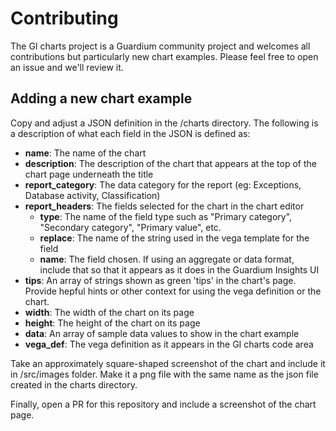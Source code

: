 # Contributing

The GI charts project is a Guardium community project and welcomes all contributions
but particularly new chart examples. Please feel free to open an issue and we'll
review it.

## Adding a new chart example
Copy and adjust a JSON definition in the /charts directory. The following is a description
of what each field in the JSON is defined as:
- **name**: The name of the chart
- **description**: The description of the chart that appears at the top of the chart page underneath the title
- **report_category**: The data category for the report (eg: Exceptions, Database activity, Classification)
- **report_headers**: The fields selected for the chart in the chart editor
   - **type**: The name of the field type such as "Primary category", "Secondary category", "Primary value", etc.
   - **replace**: The name of the string used in the vega template for the field
   - **name**: The field chosen. If using an aggregate or data format, include that so that it appears as it does in the Guardium Insights UI
- **tips**: An array of strings shown as green 'tips' in the chart's page. Provide hepful hints or other context for using the vega definition or the chart.
- **width**: The width of the chart on its page
- **height**: The height of the chart on its page
- **data**: An array of sample data values to show in the chart example
- **vega_def**: The vega definition as it appears in the GI charts code area

Take an approximately square-shaped screenshot of the chart and include it in /src/images folder. Make it a 
png file with the same name as the json file created in the charts directory.

Finally, open a PR for this repository and include a screenshot of the chart page.


